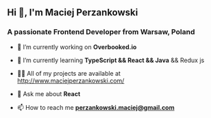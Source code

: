<h2 >Hi 👋, I'm Maciej Perzankowski</h2>
<h3 >A passionate Frontend Developer from Warsaw, Poland</h3>

 - 🔭 I’m currently working on **Overbooked.io**

 - 🌱 I’m currently learning **TypeScript && React && Java** && Redux js

 - 👨‍💻 All of my projects are available at http://www.maciejperzankowski.com/

 - 💬 Ask me about **React**

 - 📫 How to reach me **perzankowski.maciej@gmail.com**





